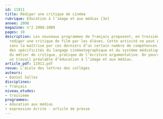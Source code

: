 ```yaml
---
id: 11911
title: Rédiger une critique de cinéma
rubrique: Éducation à l’image et aux médias [3e]
annee: 2008
magazine: n°2 2008-2009
pages: 10
description: Les nouveaux programmes de français proposent, en troisième, de faire
  rédiger une critique de film par les élèves. Cette activité ne peut être entreprise
  sans la maîtrise par ces derniers d’un certain nombre de compétences – connaissance
  des spécificités du langage cinématographique et du système médiatique, découverte
  du métier de critique, pratique de l’écriture argumentative. On pourra donc faire
  un travail préalable d’éducation à l’image et aux médias.
article_pdf: 11911.pdf
revue: L’école des lettres des collèges
auteurs:
- Daniel Salles
disciplines:
- français
niveau_etudes:
- troisième
programmes:
- éducation aux médias
- expression écrite - article de presse
---
```

